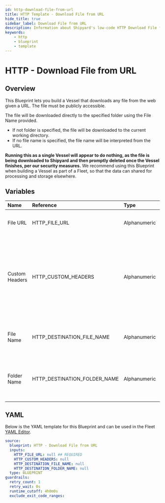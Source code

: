 ```yaml
---
id: http-download-file-from-url
title: HTTP Template - Download File from URL
hide_title: true
sidebar_label: Download File from URL
description: Information about Shipyard's low-code HTTP Download File from URL blueprint. Download any publicly available file from the web given a specific URL.
keywords:
    - http
    - blueprint
    - template
---
```


# HTTP - Download File from URL

## Overview

This Blueprint lets you build a Vessel that downloads any file from the web given a URL. The file must be publicly accessible. 

The file will be downloaded directly to the specified folder using the File Name provided.
- If not folder is specified, the file will be downloaded to the current working directory.
- If no file name is specified, the file name will be interpreted from the URL.

**Running this as a single Vessel will appear to do nothing, as the file is being downloaded to Shipyard and then promptly deleted once the Vessel finishes, per our security measures.** We recommend using this Blueprint when building a Vessel as part of a Fleet, so that the data can shared for processing and storage elsewhere. 



## Variables

| Name | Reference | Type | Required | Default | Options | Description |
|:---|:---|:---|:---|:---|:---|:---|
| File URL | HTTP_FILE_URL | Alphanumeric | :white_check_mark: | - | - | URL to run a download request against. |
| Custom Headers | HTTP_CUSTOM_HEADERS | Alphanumeric | :heavy_minus_sign: | - | - | A dictionary of additional headers that you want sent to the URL where the download request is being made. |
| File Name | HTTP_DESTINATION_FILE_NAME | Alphanumeric | :heavy_minus_sign: | - | - | If left blank, will try to interpret the file name from the URL. |
| Folder Name | HTTP_DESTINATION_FOLDER_NAME | Alphanumeric | :heavy_minus_sign: | - | - | If left blank, the file will be created in the current working directory. |


## YAML

Below is the YAML template for this Blueprint and can be used in the Fleet [YAML Editor](../../reference/fleets/yaml-editor.md).

```yaml
source:
  blueprint: HTTP - Download File from URL
  inputs:
    HTTP_FILE_URL: null ## REQUIRED
    HTTP_CUSTOM_HEADERS: null 
    HTTP_DESTINATION_FILE_NAME: null 
    HTTP_DESTINATION_FOLDER_NAME: null 
  type: BLUEPRINT
guardrails:
  retry_count: 1
  retry_wait: 0s
  runtime_cutoff: 4h0m0s
  exclude_exit_code_ranges:
```
